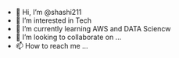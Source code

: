 - 👋 Hi, I’m @shashi211
- 👀 I’m interested in Tech
- 🌱 I’m currently learning AWS and DATA Sciencw
- 💞️ I’m looking to collaborate on ...
- 📫 How to reach me ...

<!---
shashi211/shashi211 is a ✨ special ✨ repository because its `README.md` (this file) appears on your GitHub profile.
You can click the Preview link to take a look at your changes.
--->
